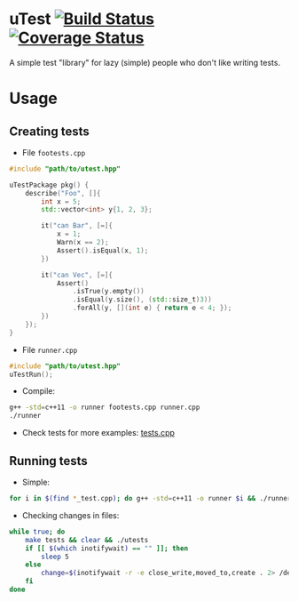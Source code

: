 uTest [![Build Status](https://travis-ci.org/baabelfish/utest.svg?branch=master)](https://travis-ci.org/baabelfish/utest) [![Coverage Status](https://coveralls.io/repos/baabelfish/utest/badge.png)](https://coveralls.io/r/baabelfish/utest)
=====

A simple test "library" for lazy (simple) people who don't like writing tests.


# Usage
## Creating tests

- File ``footests.cpp``
```cpp
#include "path/to/utest.hpp"

uTestPackage pkg() {
    describe("Foo", []{
        int x = 5;
        std::vector<int> y{1, 2, 3};

        it("can Bar", [=]{
            x = 1;
            Warn(x == 2);
            Assert().isEqual(x, 1);
        })

        it("can Vec", [=]{
            Assert()
                .isTrue(y.empty())
                .isEqual(y.size(), (std::size_t)3))
                .forAll(y, [](int e) { return e < 4; });
        })
    });
}
```

- File ``runner.cpp``
```cpp
#include "path/to/utest.hpp"
uTestRun();
```

- Compile:
```bash
g++ -std=c++11 -o runner footests.cpp runner.cpp
./runner
```

- Check tests for more examples: [tests.cpp](/tests/tests.cpp)

## Running tests
- Simple:
```bash
for i in $(find *_test.cpp); do g++ -std=c++11 -o runner $i && ./runner; done
```

- Checking changes in files:
```bash
while true; do
    make tests && clear && ./utests
    if [[ $(which inotifywait) == "" ]]; then
        sleep 5
    else
        change=$(inotifywait -r -e close_write,moved_to,create . 2> /dev/null)
    fi
done
```
